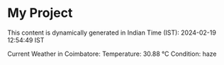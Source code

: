 # My Project

This content is dynamically generated in Indian Time (IST): 2024-02-19 12:54:49 IST


Current Weather in Coimbatore:
Temperature: 30.88 °C
Condition: haze
